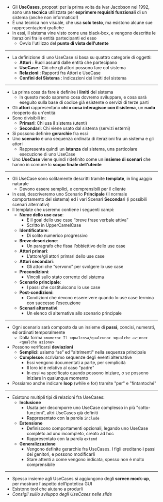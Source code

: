 + Gli **UseCases**, proposti per la prima volta da Ivar Jacobson nel 1992, sono una **tecnica** utilizzata per **esprimere requisiti funzionali** di un sistema (anche non informatico!)
+ È una tecnica non visuale, che usa **solo testo**, ma esistono alcune sue rappresentazioni grafiche
+ In essi, il sistema vine visto come una black-box, e vengono descritte le iterazioni fra le entità partecipanti ed esso
	+ Ovvio l'utilizzo del **punto di vista dell'utente**
---
+ La definizione di uno UseCase si basa su quattro categorie di oggetti:
	+ **Attori** : Ruoli assunti dalle entità che partecipano
	+ **UseCase** : Ciò che gli attori possono fare col sistema
	+ **Relazioni** : Rapporti fra Attori e UseCase
	+ **Confini del Sistema** : Indicazioni dei limiti del sistema
---
+ La prima cosa da fare è definire i **limiti** del sistema
	+ In questo modo sapremo cosa dovremo sviluppare, e cosa sarà eseguito sulla base di codice già esistente o servizi di terze parti
+ Gli **attori** rappresentano **chi o cosa interagisce con il sistema**, un **ruolo** ricoperto da un'entità
+ Sono divisibili in:
	+ **Primari**: Chi usa il sistema (utenti)
	+ **Secondari**: Chi viene usato dal sistema (servizi esterni)
+ Si possono definire **gerarchie** fra essi
+ Uno **scenario** è una sequenza ordinata di iterazioni fra un sistema e gli attori
	+ Rappresenta quindi un **istanza** del sistema, una particolare esecuzione di uno UseCase
+ Uno **UseCase** viene quindi ridefinito come un **insieme di scenari** che hanno in comune lo **scopo finale dell'utente**
---
+ Gli UseCase sono solitamente descritti tramite **template**, in linguaggio naturale
	+ Devono essere semplici, e comprensibili per il cliente
+ In essi, descriveremo uno Scenario **Principale** (Il normale comportamento del sistema) ed i vari Scenari **Secondari** (i possibili scenari alternativi)
+ Il template che useremo contiene i seguenti campi:
	+ **Nome dello use case**: 
		+ È il goal dello use case “breve frase verbale attiva”
		+ Scritto in UpperCamelCase
	+ **Identificatore**: 
		+ Di solito numerico progressivo 
	+ **Breve descrizione**: 
		+ Un paragrafo che fissa l’obbiettivo dello use case 
	+ **Attori primari**: 
		+ L’attore/gli attori primari dello use case 
	+ **Attori secondari**: 
		+ Gli attori che “servono” per svolgere lo use case 
	+ **Precondizioni**: 
		+ Vincoli sullo stato corrente del sistema 
	+ **Scenario principale**: 
		+ I passi che costituiscono lo use case 
	+ **Post-condizioni**: 
		+ Condizioni che devono essere vere quando lo use case termina con successo l’esecuzione 
	+ **Scenari alternativi**: 
		+ Un elenco di alternative allo scenario principale
---
+ Ogni scenario sarà composto da un insieme di **passi**, concisi, numerati, ed ordinati temporalmente
	+ Dalla forma `<numero> Il <qualcosa/qualcuno> <qualche azione><qualche azione>`
+ Possono verificarsi **deviazioni**
	+ **Semplici**: usiamo “se” ed "altrimenti" nella sequenza principale
	+ **Complesse**: scriviamo sequenze degli eventi alternative
		+ Essi vengono documentati a parte, per semplicità
		+ Il loro id è relativo al caso "padre"
		+ In essi va specificato quando possono iniziare, o se possono iniziare in qualunque momento
+ Possiamo anche indicare **loop** (while e for) tramite "per" e "fintantoché"
---
+ Esistono multipli tipi di relazioni fra UseCases:
	+ **Inclusione**
		+ Usata per decomporre uno UseCase complesso in più "sotto-funzioni", altri UseCases già definiti
		+ Rappresentato con la parola `include`
	+ **Estensione**
		+ Definiscono comportamenti opzionali, legando uno UseCase completo ad uno incompleto, creato ad hoc
		+ Rappresentato con la parola `extend` 
	+ **Generalizzazione**
		+ Vengono definite gerarchie fra UseCases. I figli ereditano i passi dei genitori, e possono modificarli
		+ Stare attenti a come vengono indicata, spesso non è molto comprensibile
---
+ Spesso insieme agli UseCases si aggiungono degli **screen mock-up**, per mostrare l'aspetto dell'ipotetica GUI
+ Esistono tool che aiutano a produrli
+ *Consigli sulllo sviluppo degli UseCases nelle slide*